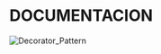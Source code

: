 # DOCUMENTACION

![Decorator_Pattern](https://user-images.githubusercontent.com/102325124/215923211-3b4871f6-3a86-4fa8-8852-28d9c417c1fe.jpg)

